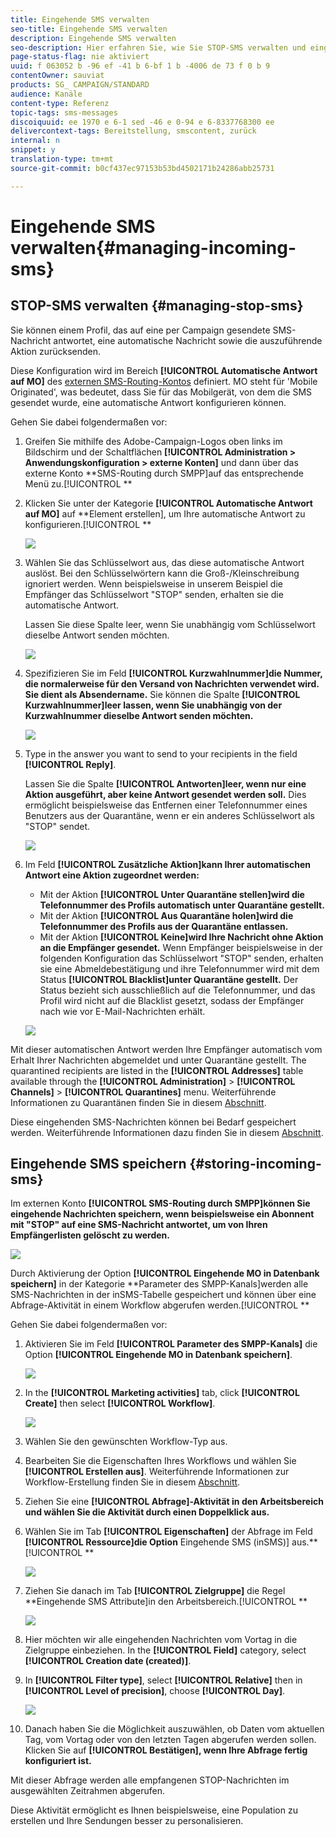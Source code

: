 ```yaml
---
title: Eingehende SMS verwalten
seo-title: Eingehende SMS verwalten
description: Eingehende SMS verwalten
seo-description: Hier erfahren Sie, wie Sie STOP-SMS verwalten und eingehende SMS in Adobe Campaign speichern.
page-status-flag: nie aktiviert
uuid: f 063052 b -96 ef -41 b 6-bf 1 b -4006 de 73 f 0 b 9
contentOwner: sauviat
products: SG_ CAMPAIGN/STANDARD
audience: Kanäle
content-type: Referenz
topic-tags: sms-messages
discoiquuid: ee 1970 e 6-1 sed -46 e 0-94 e 6-8337768300 ee
delivercontext-tags: Bereitstellung, smscontent, zurück
internal: n
snippet: y
translation-type: tm+mt
source-git-commit: b0cf437ec97153b53bd4502171b24286abb25731

---
```



# Eingehende SMS verwalten{#managing-incoming-sms}

## STOP-SMS verwalten {#managing-stop-sms}

Sie können einem Profil, das auf eine per Campaign gesendete SMS-Nachricht antwortet, eine automatische Nachricht sowie die auszuführende Aktion zurücksenden.

Diese Konfiguration wird im Bereich **[!UICONTROL Automatische Antwort auf MO]** des [externen SMS-Routing-Kontos](../../administration/using/configuring-sms-channel.md#defining-an-sms-routing) definiert. MO steht für 'Mobile Originated', was bedeutet, dass Sie für das Mobilgerät, von dem die SMS gesendet wurde, eine automatische Antwort konfigurieren können.

Gehen Sie dabei folgendermaßen vor:

1. Greifen Sie mithilfe des Adobe-Campaign-Logos oben links im Bildschirm und der Schaltflächen **[!UICONTROL Administration &gt; Anwendungskonfiguration &gt; externe Konten]** und dann über das externe Konto **SMS-Routing durch SMPP]auf das entsprechende Menü zu.[!UICONTROL **
1. Klicken Sie unter der Kategorie **[!UICONTROL Automatische Antwort auf MO]** auf **Element erstellen], um Ihre automatische Antwort zu konfigurieren.[!UICONTROL **

   ![](assets/sms_mo_1.png)

1. Wählen Sie das Schlüsselwort aus, das diese automatische Antwort auslöst. Bei den Schlüsselwörtern kann die Groß-/Kleinschreibung ignoriert werden. Wenn beispielsweise in unserem Beispiel die Empfänger das Schlüsselwort "STOP" senden, erhalten sie die automatische Antwort.

   Lassen Sie diese Spalte leer, wenn Sie unabhängig vom Schlüsselwort dieselbe Antwort senden möchten.

   ![](assets/sms_mo_2.png)

1. Spezifizieren Sie im Feld **[!UICONTROL Kurzwahlnummer]die Nummer, die normalerweise für den Versand von Nachrichten verwendet wird. Sie dient als Absendername.** Sie können die Spalte **[!UICONTROL Kurzwahlnummer]leer lassen, wenn Sie unabhängig von der Kurzwahlnummer dieselbe Antwort senden möchten.**

   ![](assets/sms_mo_4.png)

1. Type in the answer you want to send to your recipients in the field **[!UICONTROL Reply]**.

   Lassen Sie die Spalte **[!UICONTROL Antworten]leer, wenn nur eine Aktion ausgeführt, aber keine Antwort gesendet werden soll.** Dies ermöglicht beispielsweise das Entfernen einer Telefonnummer eines Benutzers aus der Quarantäne, wenn er ein anderes Schlüsselwort als "STOP" sendet.

   ![](assets/sms_mo_3.png)

1. Im Feld **[!UICONTROL Zusätzliche Aktion]kann Ihrer automatischen Antwort eine Aktion zugeordnet werden:**

   * Mit der Aktion **[!UICONTROL Unter Quarantäne stellen]wird die Telefonnummer des Profils automatisch unter Quarantäne gestellt.**
   * Mit der Aktion **[!UICONTROL Aus Quarantäne holen]wird die Telefonnummer des Profils aus der Quarantäne entlassen.**
   * Mit der Aktion **[!UICONTROL Keine]wird Ihre Nachricht ohne Aktion an die Empfänger gesendet.**
   Wenn Empfänger beispielsweise in der folgenden Konfiguration das Schlüsselwort "STOP" senden, erhalten sie eine Abmeldebestätigung und ihre Telefonnummer wird mit dem Status **[!UICONTROL Blacklist]unter Quarantäne gestellt.** Der Status bezieht sich ausschließlich auf die Telefonnummer, und das Profil wird nicht auf die Blacklist gesetzt, sodass der Empfänger nach wie vor E-Mail-Nachrichten erhält.

   ![](assets/sms_mo.png)

Mit dieser automatischen Antwort werden Ihre Empfänger automatisch vom Erhalt Ihrer Nachrichten abgemeldet und unter Quarantäne gestellt. The quarantined recipients are listed in the **[!UICONTROL Addresses]** table available through the **[!UICONTROL Administration]** &gt; **[!UICONTROL Channels]** &gt; **[!UICONTROL Quarantines]** menu. Weiterführende Informationen zu Quarantänen finden Sie in diesem [Abschnitt](../../sending/using/understanding-quarantine-management.md).

Diese eingehenden SMS-Nachrichten können bei Bedarf gespeichert werden. Weiterführende Informationen dazu finden Sie in diesem [Abschnitt](../../channels/using/managing-incoming-sms.md#storing-incoming-sms).

## Eingehende SMS speichern {#storing-incoming-sms}

Im externen Konto **[!UICONTROL SMS-Routing durch SMPP]können Sie eingehende Nachrichten speichern, wenn beispielsweise ein Abonnent mit "STOP" auf eine SMS-Nachricht antwortet, um von Ihren Empfängerlisten gelöscht zu werden.**

![](assets/sms_config_mo_1.png)

Durch Aktivierung der Option **[!UICONTROL Eingehende MO in Datenbank speichern]** in der Kategorie **Parameter des SMPP-Kanals]werden alle SMS-Nachrichten in der inSMS-Tabelle gespeichert und können über eine Abfrage-Aktivität in einem Workflow abgerufen werden.[!UICONTROL **

Gehen Sie dabei folgendermaßen vor:

1. Aktivieren Sie im Feld **[!UICONTROL Parameter des SMPP-Kanals]** die Option **[!UICONTROL Eingehende MO in Datenbank speichern]**.

   ![](assets/sms_config_mo_2.png)

1. In the **[!UICONTROL Marketing activities]** tab, click **[!UICONTROL Create]** then select **[!UICONTROL Workflow]**.

   ![](assets/sms_config_mo_3.png)

1. Wählen Sie den gewünschten Workflow-Typ aus.
1. Bearbeiten Sie die Eigenschaften Ihres Workflows und wählen Sie **[!UICONTROL Erstellen aus]**. Weiterführende Informationen zur Workflow-Erstellung finden Sie in diesem [Abschnitt](../../automating/using/building-a-workflow.md).
1. Ziehen Sie eine **[!UICONTROL Abfrage]-Aktivität in den Arbeitsbereich und wählen Sie die Aktivität durch einen Doppelklick aus.**
1. Wählen Sie im Tab **[!UICONTROL Eigenschaften]** der Abfrage im Feld **[!UICONTROL Ressource]die Option** Eingehende SMS (inSMS)] aus.**[!UICONTROL **

   ![](assets/sms_config_mo_4.png)

1. Ziehen Sie danach im Tab **[!UICONTROL Zielgruppe]** die Regel **Eingehende SMS Attribute]in den Arbeitsbereich.[!UICONTROL **

   ![](assets/sms_config_mo_5.png)

1. Hier möchten wir alle eingehenden Nachrichten vom Vortag in die Zielgruppe einbeziehen. In the **[!UICONTROL Field]** category, select **[!UICONTROL Creation date (created)]**.
1. In **[!UICONTROL Filter type]**, select **[!UICONTROL Relative]** then in **[!UICONTROL Level of precision]**, choose **[!UICONTROL Day]**.

   ![](assets/sms_config_mo_6.png)

1. Danach haben Sie die Möglichkeit auszuwählen, ob Daten vom aktuellen Tag, vom Vortag oder von den letzten Tagen abgerufen werden sollen. Klicken Sie auf **[!UICONTROL Bestätigen], wenn Ihre Abfrage fertig konfiguriert ist.**

Mit dieser Abfrage werden alle empfangenen STOP-Nachrichten im ausgewählten Zeitrahmen abgerufen.

Diese Aktivität ermöglicht es Ihnen beispielsweise, eine Population zu erstellen und Ihre Sendungen besser zu personalisieren.

